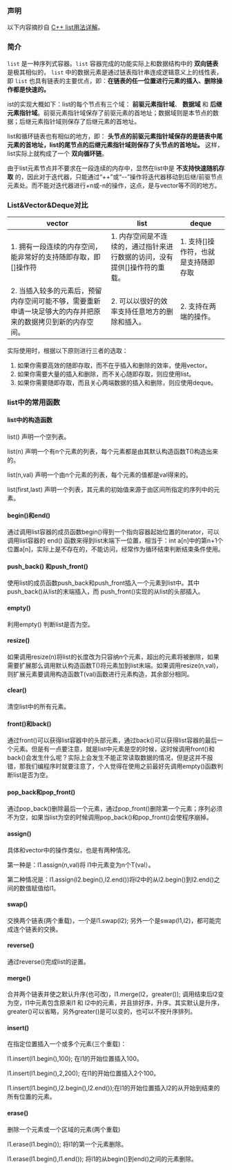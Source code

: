 <!--
 * @Description: 
 * @Author: Hongyang_Yang
 * @Date: 2020-10-16 08:48:36
 * @LastEditors: Hongyang_Yang
 * @LastEditTime: 2020-10-16 09:05:40
-->
### 声明
以下内容摘抄自 [C++ list用法详解](https://blog.csdn.net/u011630575/article/details/79734358)。

### 简介
`list` 是一种序列式容器。`list` 容器完成的功能实际上和数据结构中的 **双向链表** 是极其相似的， `list` 中的数据元素是通过链表指针串连成逻辑意义上的线性表，即 `list` 也具有链表的主要优点，即：**在链表的任一位置进行元素的插入、删除操作都是快速的。**

ist的实现大概如下：list的每个节点有三个域： **前驱元素指针域**、 **数据域** 和 **后继元素指针域**。前驱元素指针域保存了前驱元素的首地址；数据域则是本节点的数据；后继元素指针域则保存了后继元素的首地址。

list和循环链表也有相似的地方，即： **头节点的前驱元素指针域保存的是链表中尾元素的首地址，list的尾节点的后继元素指针域则保存了头节点的首地址。** 这样，list实际上就构成了一个 **双向循环链**。

由于list元素节点并不要求在一段连续的内存中，显然在list中是 **不支持快速随机存取** 的，因此对于迭代器，只能通过“++”或“--”操作将迭代器移动到后继/前驱节点元素处。而不能对迭代器进行+n或-n的操作，这点，是与vector等不同的地方。

### List&Vector&Deque对比
|vector|list|deque|
|---|--|--|
|1. 拥有一段连续的内存空间，能非常好的支持随即存取，即[]操作符|1. 内存空间是不连续的，通过指针来进行数据的访问，没有提供[]操作符的重载。|1. 支持[]操作符，也就是支持随即存取|
|2. 当插入较多的元素后，预留内存空间可能不够，需要重新申请一块足够大的内存并把原来的数据拷贝到新的内存空间。|2. 可以以很好的效率支持任意地方的删除和插入。|2. 支持在两端的操作。|

实际使用时，根据以下原则进行三者的选取：
1. 如果你需要高效的随即存取，而不在乎插入和删除的效率，使用vector。
2. 如果你需要大量的插入和删除，而不关心随即存取，则应使用list。
3. 如果你需要随即存取，而且关心两端数据的插入和删除，则应使用deque。

### list中的常用函数
#### list中的构造函数
list() 声明一个空列表。

list(n) 声明一个有n个元素的列表，每个元素都是由其默认构造函数T()构造出来的。

list(n,val) 声明一个由n个元素的列表，每个元素的值都是val得来的。

list(first,last) 声明一个列表，其元素的初始值来源于由区间所指定的序列中的元素。
#### begin()和end()
通过调用list容器的成员函数begin()得到一个指向容器起始位置的iterator，可以调用list容器的 end() 函数来得到list末端下一位置，相当于：int a[n]中的第n+1个位置a[n]，实际上是不存在的，不能访问，经常作为循环结束判断结束条件使用。

#### push_back() 和push_front()
使用list的成员函数push_back和push_front插入一个元素到list中。其中push_back()从list的末端插入，而 push_front()实现的从list的头部插入。

#### empty()
利用empty() 判断list是否为空。

#### resize()
如果调用resize(n)将list的长度改为只容纳n个元素，超出的元素将被删除，如果需要扩展那么调用默认构造函数T()将元素加到list末端。如果调用resize(n,val)，则扩展元素要调用构造函数T(val)函数进行元素构造，其余部分相同。

#### clear()
清空list中的所有元素。

#### front()和back()
通过front()可以获得list容器中的头部元素，通过back()可以获得list容器的最后一个元素。但是有一点要注意，就是list中元素是空的时候，这时候调用front()和back()会发生什么呢？实际上会发生不能正常读取数据的情况，但是这并不报错，那我们编程序时就要注意了，个人觉得在使用之前最好先调用empty()函数判断list是否为空。

#### pop_back和pop_front()
通过pop_back()删除最后一个元素，通过pop_front()删除第一个元素；序列必须不为空，如果当list为空的时候调用pop_back()和pop_front()会使程序崩掉。

#### assign()
具体和vector中的操作类似，也是有两种情况。

第一种是：l1.assign(n,val)将 l1中元素变为n个T(val）。

第二种情况是：l1.assign(l2.begin(),l2.end())将l2中的从l2.begin()到l2.end()之间的数值赋值给l1。

#### swap()
交换两个链表(两个重载)，一个是l1.swap(l2); 另外一个是swap(l1,l2)，都可能完成连个链表的交换。

#### reverse()
通过reverse()完成list的逆置。

#### merge()
合并两个链表并使之默认升序(也可改)，l1.merge(l2，greater<int>()); 调用结束后l2变为空，l1中元素包含原来l1 和 l2中的元素，并且排好序，升序。其实默认是升序，greater<int>()可以省略，另外greater<int>()是可以变的，也可以不按升序排列。

#### insert()
在指定位置插入一个或多个元素(三个重载)：

l1.insert(l1.begin(),100); 在l1的开始位置插入100。

l1.insert(l1.begin(),2,200); 在l1的开始位置插入2个100。

l1.insert(l1.begin(),l2.begin(),l2.end());在l1的开始位置插入l2的从开始到结束的所有位置的元素。

#### erase()
删除一个元素或一个区域的元素(两个重载)

l1.erase(l1.begin()); 将l1的第一个元素删除。

l1.erase(l1.begin(),l1.end()); 将l1的从begin()到end()之间的元素删除。
